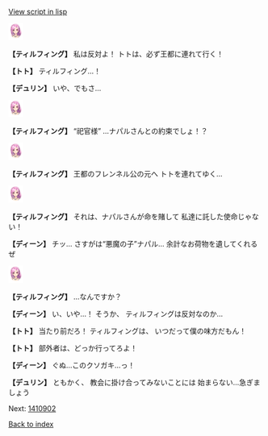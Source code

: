 [View script in lisp](../scripts/1410702.txt)

<img src="../images/units/101411.png" alt="101411.png" height="34"/>

**【ティルフィング】**
私は反対よ！
トトは、必ず王都に連れて行く！

**【トト】**
ティルフィング…！

**【デュリン】**
いや、でもさ…

<img src="../images/units/101411.png" alt="101411.png" height="34"/>

**【ティルフィング】**
“祀官様”
…ナパルさんとの約束でしょ！？

<img src="../images/units/101411.png" alt="101411.png" height="34"/>

**【ティルフィング】**
王都のフレンネル公の元へ
トトを連れてゆく…

<img src="../images/units/101411.png" alt="101411.png" height="34"/>

**【ティルフィング】**
それは、ナパルさんが命を賭して
私達に託した使命じゃない！

**【ディーン】**
チッ…
さすがは“悪魔の子”ナパル…
余計なお荷物を遺してくれるぜ

<img src="../images/units/101411.png" alt="101411.png" height="34"/>

**【ティルフィング】**
…なんですか？

**【ディーン】**
い、いや…！
そうか、
ティルフィングは反対なのか…

**【トト】**
当たり前だろ！
ティルフィングは、
いつだって僕の味方だもん！

**【トト】**
部外者は、どっか行ってろよ！

**【ディーン】**
ぐぬ…このクソガキ…っ！

**【デュリン】**
ともかく、
教会に掛け合ってみないことには
始まらない…急ぎましょう

Next: [1410902](1410902.md)

[Back to index](index.md)
